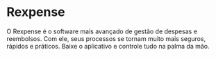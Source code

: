 # Rexpense
O Rexpense é o software mais avançado de gestão de despesas e reembolsos. Com ele, seus processos se tornam muito mais seguros, rápidos e práticos. Baixe o aplicativo e controle tudo na palma da mão.
